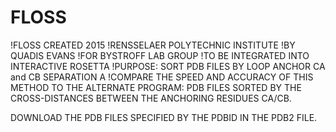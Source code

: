 # FLOSS
!FLOSS CREATED 2015
!RENSSELAER POLYTECHNIC INSTITUTE
!BY QUADIS EVANS
!FOR BYSTROFF LAB GROUP 
!TO BE INTEGRATED INTO INTERACTIVE ROSETTA
!PURPOSE: SORT PDB FILES BY LOOP ANCHOR CA and CB SEPARATION A
!COMPARE THE SPEED AND ACCURACY OF THIS METHOD TO THE ALTERNATE PROGRAM: PDB FILES SORTED BY THE CROSS-DISTANCES BETWEEN THE ANCHORING RESIDUES CA/CB. 

DOWNLOAD THE PDB FILES SPECIFIED BY THE PDBID IN THE PDB2 FILE. 

